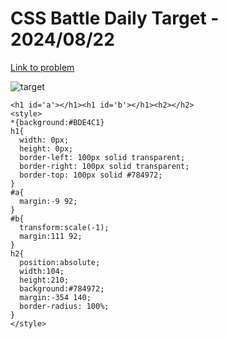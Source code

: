 # CSS Battle Daily Target - 2024/08/22

[Link to problem](https://cssbattle.dev/play/0lZOPAV3RQfaVsyIaoCo)

![target](https://firebasestorage.googleapis.com/v0/b/cssbattleapp.appspot.com/o/user%2Fe6YbeBahWNPT7VpE2rE2p85byxa2%2Ftargets%2Ftarget_zLNTO6t.png?alt=media)

```
<h1 id='a'></h1><h1 id='b'></h1><h2></h2>
<style>
*{background:#BDE4C1}
h1{
  width: 0px;
  height: 0px;
  border-left: 100px solid transparent;
  border-right: 100px solid transparent;
  border-top: 100px solid #784972;
}
#a{
  margin:-9 92;
}
#b{
  transform:scale(-1);
  margin:111 92;
}
h2{
  position:absolute;
  width:104;
  height:210;
  background:#784972;
  margin:-354 140;
  border-radius: 100%;
}
</style>
```

